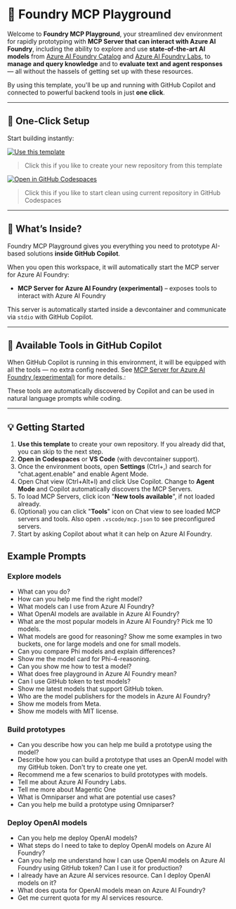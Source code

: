 # 🧪 Foundry MCP Playground

Welcome to **Foundry MCP Playground**, your streamlined dev environment for rapidly prototyping with **MCP Server that can interact with Azure AI Foundry**, including the ability to explore and use **state-of-the-art AI models** from [Azure AI Foundry Catalog](https://ai.azure.com/explore/models) and [Azure AI Foundry Labs](https://ai.azure.com/labs), to **manage and query knowledge** and to **evaluate text and agent responses** — all without the hassels of getting set up with these resources.

By using this template, you'll be up and running with GitHub Copilot and connected to powerful backend tools in just **one click**.

---

## 🚀 One-Click Setup

Start building instantly:

[![Use this template](https://img.shields.io/badge/-Use%20this%20template-grey?style=for-the-badge&logo=github)](https://github.com/azure-ai-foundry/foundry-mcp-playground/generate)

> Click this if you like to create your new repository from this template

[![Open in GitHub Codespaces](https://img.shields.io/badge/-Open%20in%20Codespaces-blue?style=for-the-badge&logo=github)](https://github.com/codespaces/new?template_repository=azure-ai-foundry/foundry-mcp-playground/generate)

> Click this if you like to start clean using current repository in GitHub Codespaces

---

## 🧠 What’s Inside?

Foundry MCP Playground gives you everything you need to prototype AI-based solutions **inside GitHub Copilot**.

When you open this workspace, it will automatically start the MCP server for Azure AI Foundry:

- **MCP Server for Azure AI Foundry (experimental)** – exposes tools to interact with Azure AI Foundry

This server is automatically started inside a devcontainer and communicate via `stdio` with GitHub Copilot.

---

## 🧰 Available Tools in GitHub Copilot

When GitHub Copilot is running in this environment, it will be equipped with all the tools — no extra config needed. See [MCP Server for Azure AI Foundry (experimental)](https://github.com/azure-ai-foundry/mcp-foundry) for more details.:

These tools are automatically discovered by Copilot and can be used in natural language prompts while coding.

---

## 💡 Getting Started

1. **Use this template** to create your own repository. If you already did that, you can skip to the next step.
2. **Open in Codespaces** or **VS Code** (with devcontainer support).
3. Once the environment boots, open **Settings** (Ctrl+,) and search for "chat.agent.enable" and enable Agent Mode.
4. Open Chat view (Ctrl+Alt+I) and click Use Copilot. Change to **Agent Mode** and Copilot automatically discovers the MCP Servers.
5. To load MCP Servers, click icon "**New tools available**", if not loaded already.
6. (Optional) you can click "**Tools**" icon on Chat view to see loaded MCP servers and tools. Also open `.vscode/mcp.json` to see preconfigured servers.
7. Start by asking Copilot about what it can help on Azure AI Foundry.

## Example Prompts

### Explore models
- What can you do?
- How can you help me find the right model?
- What models can I use from Azure AI Foundry?
- What OpenAI models are available in Azure AI Foundry?
- What are the most popular models in Azure AI Foundry? Pick me 10 models.
- What models are good for reasoning? Show me some examples in two buckets, one for large models and one for small models.
- Can you compare Phi models and explain differences?
- Show me the model card for Phi-4-reasoning.
- Can you show me how to test a model?
- What does free playground in Azure AI Foundry mean?
- Can I use GitHub token to test models?
- Show me latest models that support GitHub token.
- Who are the model publishers for the models in Azure AI Foundry?
- Show me models from Meta.
- Show me models with MIT license.

### Build prototypes
- Can you describe how you can help me build a prototype using the model?
- Describe how you can build a prototype that uses an OpenAI model with my GitHub token. Don't try to create one yet.
- Recommend me a few scenarios to build prototypes with models.
- Tell me about Azure AI Foundry Labs.
- Tell me more about Magentic One
- What is Omniparser and what are potential use cases?
- Can you help me build a prototype using Omniparser?

### Deploy OpenAI models
- Can you help me deploy OpenAI models?
- What steps do I need to take to deploy OpenAI models on Azure AI Foundry?
- Can you help me understand how I can use OpenAI models on Azure AI Foundry using GitHub token? Can I use it for production?
- I already have an Azure AI services resource. Can I deploy OpenAI models on it?
- What does quota for OpenAI models mean on Azure AI Foundry?
- Get me current quota for my AI services resource.
